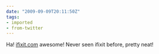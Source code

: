 ```yaml
---
date: "2009-09-09T20:11:50Z"
tags:
- imported
- from-twitter
---
```

Ha\! [ifixit.com](https://web.archive.org/web/20100227225915/http://www.ifixit.com/Guide/Repair/MacBook-Core-Duo-Upper-Case/283/1) awesome\! Never seen ifixit before, pretty neat\!
